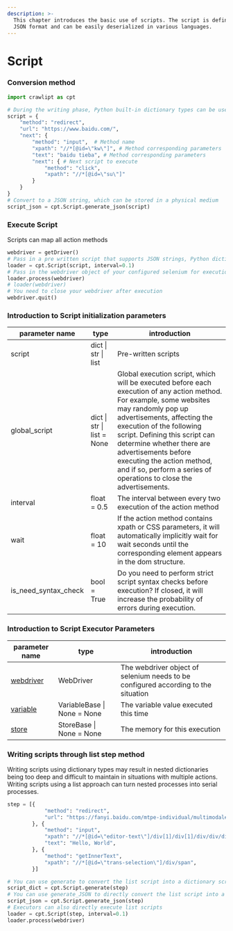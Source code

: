 ```yaml
---
description: >-
  This chapter introduces the basic use of scripts. The script is defined in
  JSON format and can be easily deserialized in various languages.
---
```


# Script

### Conversion method

```python
import crawlipt as cpt

# During the writing phase, Python built-in dictionary types can be used for writing
script = { 
    "method": "redirect",
    "url": "https://www.baidu.com/",
    "next": {
        "method": "input",  # Method name
        "xpath": "//*[@id=\"kw\"]", # Method corresponding parameters
        "text": "baidu tieba", # Method corresponding parameters
        "next": { # Next script to execute
            "method": "click",
            "xpath": "//*[@id=\"su\"]"
        }
    }
}
# Convert to a JSON string, which can be stored in a physical medium
script_json = cpt.Script.generate_json(script) 
```

### Execute Script

Scripts can map all action methods

```python
webdriver = getDriver()
# Pass in a pre written script that supports JSON strings, Python dictionaries, and list types
loader = cpt.Script(script, interval=0.1)
# Pass in the webdriver object of your configured selenium for execution
loader.process(webdriver) 
# loader(webdriver) 
# You need to close your webdriver after execution
webdriver.quit()
```

### Introduction to Script initialization parameters

| parameter name          | type                       | introduction                                                                                                                                                                                                                                                                                                                                                                               |
| ----------------------- | -------------------------- | ------------------------------------------------------------------------------------------------------------------------------------------------------------------------------------------------------------------------------------------------------------------------------------------------------------------------------------------------------------------------------------------ |
| script                  | dict \| str \| list        | Pre-written scripts                                                                                                                                                                                                                                                                                                                                                                        |
| global\_script          | dict \| str \| list = None | Global execution script, which will be executed before each execution of any action method. For example, some websites may randomly pop up advertisements, affecting the execution of the following script. Defining this script can determine whether there are advertisements before executing the action method, and if so, perform a series of operations to close the advertisements. |
| interval                | float = 0.5                | The interval between every two execution of the action method                                                                                                                                                                                                                                                                                                                              |
| wait                    | float = 10                 | If the action method contains xpath or CSS parameters, it will automatically implicitly wait for wait seconds until the corresponding element appears in the dom structure.                                                                                                                                                                                                                |
| is\_need\_syntax\_check | bool = True                | Do you need to perform strict script syntax checks before execution? If closed, it will increase the probability of errors during execution.                                                                                                                                                                                                                                               |

### Introduction to Script Executor Parameters

| parameter name                                                         | type                        | introduction                                                                       |
| ---------------------------------------------------------------------- | --------------------------- | ---------------------------------------------------------------------------------- |
| [webdriver](https://www.selenium.dev/documentation/webdriver/drivers/) | WebDriver                   | The webdriver object of selenium needs to be configured according to the situation |
| [variable](variable.md)                                                | VariableBase \| None = None | The variable value executed this time                                              |
| [store](store.md)                                                      | StoreBase \| None = None    | The memory for this execution                                                      |

### Writing scripts through list step method

Writing scripts using dictionary types may result in nested dictionaries being too deep and difficult to maintain in situations with multiple actions. Writing scripts using a list approach can turn nested processes into serial processes.

```python
step = [{
            "method": "redirect",
            "url": "https://fanyi.baidu.com/mtpe-individual/multimodal#/",
        }, {
            "method": "input",
            "xpath": "//*[@id=\"editor-text\"]/div[1]/div[1]/div/div/div/div",
            "text": "Hello, World",
        }, {
            "method": "getInnerText",
            "xpath": "//*[@id=\"trans-selection\"]/div/span",
        }]

# You can use generate to convert the list script into a dictionary script
script_dict = cpt.Script.generate(step)
# You can use generate_JSON to directly convert the list script into a JSON string
script_json = cpt.Script.generate_json(step)
# Executors can also directly execute list scripts
loader = cpt.Script(step, interval=0.1)
loader.process(webdriver) 
```
